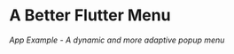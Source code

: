 A Better Flutter Menu
=====================

*App Example - A dynamic and more adaptive popup menu*

